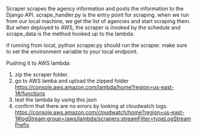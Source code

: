 
Scraper scrapes the agency information and posts the information to the Django API. 
scrape_handler.py is the entry point for scraping. 
when we run from our local machine, we get the list of agencies and start scraping them. 
But when deployed to AWS, the scraper is invoked by the schedule and scrape_data is the method hooked up to the lambda.

if running from local, python scraper.py should run the scraper. make sure to set the environment variable to your local endpoint.

Pushing it to AWS lambda:
1) zip the scraper folder.
2) go to AWS lamba and upload the zipped folder https://console.aws.amazon.com/lambda/home?region=us-east-1#/functions
3) test the lambda by using this json 
4) confirm that there are no errors by looking at cloudwatch logs. https://console.aws.amazon.com/cloudwatch/home?region=us-east-1#logStream:group=/aws/lambda/scrapers;streamFilter=typeLogStreamPrefix 
